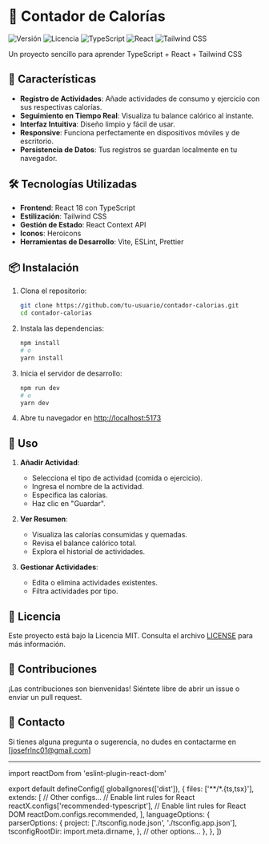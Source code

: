 # 🍏 Contador de Calorías

![Versión](https://img.shields.io/badge/versión-1.0.0-blue)
![Licencia](https://img.shields.io/badge/licencia-MIT-green)
![TypeScript](https://img.shields.io/badge/TypeScript-3178C6?logo=typescript&logoColor=white)
![React](https://img.shields.io/badge/React-61DAFB?logo=react&logoColor=black)
![Tailwind CSS](https://img.shields.io/badge/Tailwind_CSS-38B2AC?logo=tailwind-css&logoColor=white)

Un proyecto sencillo para aprender TypeScript + React + Tailwind CSS

## 🚀 Características

- **Registro de Actividades**: Añade actividades de consumo y ejercicio con sus respectivas calorías.
- **Seguimiento en Tiempo Real**: Visualiza tu balance calórico al instante.
- **Interfaz Intuitiva**: Diseño limpio y fácil de usar.
- **Responsive**: Funciona perfectamente en dispositivos móviles y de escritorio.
- **Persistencia de Datos**: Tus registros se guardan localmente en tu navegador.

## 🛠️ Tecnologías Utilizadas

- **Frontend**: React 18 con TypeScript
- **Estilización**: Tailwind CSS
- **Gestión de Estado**: React Context API
- **Iconos**: Heroicons
- **Herramientas de Desarrollo**: Vite, ESLint, Prettier

## 📦 Instalación

1. Clona el repositorio:
   ```bash
   git clone https://github.com/tu-usuario/contador-calorias.git
   cd contador-calorias
   ```

2. Instala las dependencias:
   ```bash
   npm install
   # o
   yarn install
   ```

3. Inicia el servidor de desarrollo:
   ```bash
   npm run dev
   # o
   yarn dev
   ```

4. Abre tu navegador en [http://localhost:5173](http://localhost:5173)

## 🎯 Uso

1. **Añadir Actividad**:
   - Selecciona el tipo de actividad (comida o ejercicio).
   - Ingresa el nombre de la actividad.
   - Especifica las calorías.
   - Haz clic en "Guardar".

2. **Ver Resumen**:
   - Visualiza las calorías consumidas y quemadas.
   - Revisa el balance calórico total.
   - Explora el historial de actividades.

3. **Gestionar Actividades**:
   - Edita o elimina actividades existentes.
   - Filtra actividades por tipo.



## 📄 Licencia

Este proyecto está bajo la Licencia MIT. Consulta el archivo [LICENSE](LICENSE) para más información.

## 🤝 Contribuciones

¡Las contribuciones son bienvenidas! Siéntete libre de abrir un issue o enviar un pull request.

## 📧 Contacto

Si tienes alguna pregunta o sugerencia, no dudes en contactarme en [josefrlnc01@gmail.com]

---


import reactDom from 'eslint-plugin-react-dom'

export default defineConfig([
  globalIgnores(['dist']),
  {
    files: ['**/*.{ts,tsx}'],
    extends: [
      // Other configs...
      // Enable lint rules for React
      reactX.configs['recommended-typescript'],
      // Enable lint rules for React DOM
      reactDom.configs.recommended,
    ],
    languageOptions: {
      parserOptions: {
        project: ['./tsconfig.node.json', './tsconfig.app.json'],
        tsconfigRootDir: import.meta.dirname,
      },
      // other options...
    },
  },
])
```
